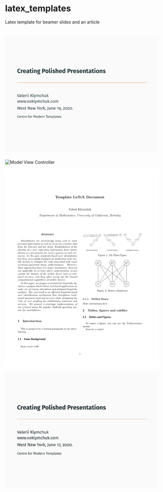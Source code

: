 # latex_templates
Latex template for beamer slides and an article


![Model View Controller](beamer_slides_template.gif)
=======
![Model View Controller](article_template.tiff)



![article preview](https://github.com/voklymchuk/latex_templates/blob/master/article_template.gif "some discription")

![alt text](https://github.com/voklymchuk/latex_templates/blob/master/beamer_slides_template.png)
